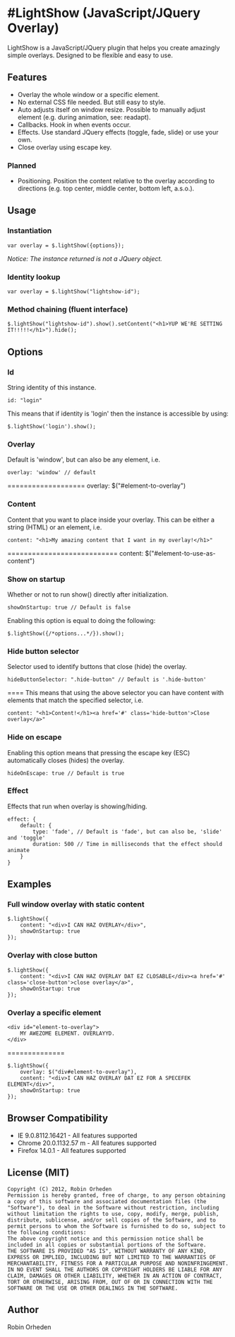 #LightShow (JavaScript/JQuery Overlay)
============

LightShow is a JavaScript/JQuery plugin that helps you create amazingly simple overlays. Designed to be flexible and easy to use.

## Features

* Overlay the whole window or a specific element.
* No external CSS file needed. But still easy to style.
* Auto adjusts itself on window resize. Possible to manually adjust element (e.g. during animation, see: readapt).
* Callbacks. Hook in when events occur.
* Effects. Use standard JQuery effects (toggle, fade, slide) or use your own.
* Close overlay using escape key.

### Planned

* Positioning. Position the content relative to the overlay according to directions (e.g. top center, middle center, bottom left, a.s.o.).

## Usage

### Instantiation

	var overlay = $.lightShow({options});
	
*Notice: The instance returned is not a JQuery object.*
	
### Identity lookup

	var overlay = $.lightShow("lightshow-id");
	
### Method chaining (fluent interface)

	$.lightShow("lightshow-id").show().setContent("<h1>YUP WE'RE SETTING IT!!!!!</h1>").hide();

<!--
## Methods

### show
	
### hide
	
### setContent
	
### readapt
-->

## Options

### Id

String identity of this instance.

	id: "login"

 This means that if identity is 'login' then the instance is accessible by using:
 
	$.lightShow('login').show();
	
### Overlay

Default is 'window', but can also be any element, i.e.

	overlay: 'window' // default
===================
	overlay: $("#element-to-overlay")
	
### Content

Content that you want to place inside your overlay. This can be either a string (HTML) or an element, i.e.

	content: "<h1>My amazing content that I want in my overlay!</h1>"
===========================
	content: $("#element-to-use-as-content")

### Show on startup

Whether or not to run show() directly after initialization.

	showOnStartup: true // Default is false

Enabling this option is equal to doing the following:

	$.lightShow({/*options...*/}).show();

### Hide button selector

Selector used to identify buttons that close (hide) the overlay.

	hideButtonSelector: ".hide-button" // Default is '.hide-button'
====
This means that using the above selector you can have content with elements that match the specified selector, i.e.

	content: "<h1>Content!</h1><a href='#' class='hide-button'>Close overlay</a>"

### Hide on escape

Enabling this option means that pressing the escape key (ESC) automatically closes (hides) the overlay.

	hideOnEscape: true // Default is true

### Effect

Effects that run when overlay is showing/hiding.

	effect: {
		default: {
			type: 'fade', // Default is 'fade', but can also be, 'slide' and 'toggle'
			duration: 500 // Time in milliseconds that the effect should animate
		}
	}

<!--
## Other options..

	{
		id, // default NULL
		parent: null, // default: 'top'
		overlay: "window", // default: "window".. But can be any element
		content: null, // Required: element or text (HTML)
		opacity: 0.85, // Default 0.75
		showOnStartup: false, // Default false
		closeButtonSelector: ".close-button", // Default ".close-button"
		closeOnEscape: true, // Default: true
		styling: {
			backgroundColor: "#000" // Overlay background color. Default "#000" (black)
		},
		callbacks: {
			initialization: {
				before: function(){},
				after: function(){}
			},
			show: {
				before: function(){},
				after: function(){}
			},
			hide: {
				before: function(){},
				after: function(){}
			}
		},
		effects: {
			show: function(element, finished){element.fadeIn(finished);},
			hide: function(element, finished){element.fadeOut(finished);}
		}
	}
-->

## Examples

### Full window overlay with static content
	$.lightShow({
		content: "<div>I CAN HAZ OVERLAY</div>",
		showOnStartup: true
	});
	
### Overlay with close button
	$.lightShow({
		content: "<div>I CAN HAZ OVERLAY DAT EZ CLOSABLE</div><a href='#' class='close-button'>close overlay</a>",
		showOnStartup: true
	});
	
### Overlay a specific element

	<div id="element-to-overlay">
		MY AWEZOME ELEMENT. OVERLAYYD.
	</div>

==============

	$.lightShow({
		overlay: $("div#element-to-overlay"),
		content: "<div>I CAN HAZ OVERLAY DAT EZ FOR A SPECEFEK ELEMENT</div>",
		showOnStartup: true
	});
	
## Browser Compatibility

* IE 9.0.8112.16421 - All features supported
* Chrome 20.0.1132.57 m - All features supported
* Firefox 14.0.1 - All features supported

## License (MIT)
	
	Copyright (C) 2012, Robin Orheden
	Permission is hereby granted, free of charge, to any person obtaining a copy of this software and associated documentation files (the "Software"), to deal in the Software without restriction, including without limitation the rights to use, copy, modify, merge, publish, distribute, sublicense, and/or sell copies of the Software, and to permit persons to whom the Software is furnished to do so, subject to the following conditions:
	The above copyright notice and this permission notice shall be included in all copies or substantial portions of the Software.
	THE SOFTWARE IS PROVIDED "AS IS", WITHOUT WARRANTY OF ANY KIND, EXPRESS OR IMPLIED, INCLUDING BUT NOT LIMITED TO THE WARRANTIES OF MERCHANTABILITY, FITNESS FOR A PARTICULAR PURPOSE AND NONINFRINGEMENT. IN NO EVENT SHALL THE AUTHORS OR COPYRIGHT HOLDERS BE LIABLE FOR ANY CLAIM, DAMAGES OR OTHER LIABILITY, WHETHER IN AN ACTION OF CONTRACT, TORT OR OTHERWISE, ARISING FROM, OUT OF OR IN CONNECTION WITH THE SOFTWARE OR THE USE OR OTHER DEALINGS IN THE SOFTWARE.

## Author

Robin Orheden